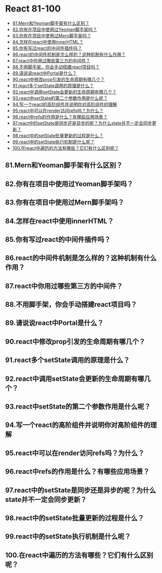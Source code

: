 React 81-100
===
<!-- TOC -->

- [81.Mern和Yeoman脚手架有什么区别？](#81mern和yeoman脚手架有什么区别)
- [82.你有在项目中使用过Yeoman脚手架吗？](#82你有在项目中使用过yeoman脚手架吗)
- [83.你有在项目中使用过Mern脚手架吗？](#83你有在项目中使用过mern脚手架吗)
- [84.怎样在react中使用innerHTML？](#84怎样在react中使用innerhtml)
- [85.你有写过react的中间件插件吗？](#85你有写过react的中间件插件吗)
- [86.react的中间件机制是怎么样的？这种机制有什么作用？](#86react的中间件机制是怎么样的这种机制有什么作用)
- [87.react中你用过哪些第三方的中间件？](#87react中你用过哪些第三方的中间件)
- [88.不用脚手架，你会手动搭建react项目吗？](#88不用脚手架你会手动搭建react项目吗)
- [89.请说说react中Portal是什么？](#89请说说react中portal是什么)
- [90.react中修改prop引发的生命周期有哪几个？](#90react中修改prop引发的生命周期有哪几个)
- [91.react多个setState调用的原理是什么？](#91react多个setstate调用的原理是什么)
- [92.react中调用setState会更新的生命周期有哪几个？](#92react中调用setstate会更新的生命周期有哪几个)
- [93.react中setState的第二个参数作用是什么呢？](#93react中setstate的第二个参数作用是什么呢)
- [94.写一个react的高阶组件并说明你对高阶组件的理解](#94写一个react的高阶组件并说明你对高阶组件的理解)
- [95.react中可以在render访问refs吗？为什么？](#95react中可以在render访问refs吗为什么)
- [96.react中refs的作用是什么？有哪些应用场景？](#96react中refs的作用是什么有哪些应用场景)
- [97.react中的setState是同步还是异步的呢？为什么state并不一定会同步更新？](#97react中的setstate是同步还是异步的呢为什么state并不一定会同步更新)
- [98.react中的setState批量更新的过程是什么？](#98react中的setstate批量更新的过程是什么)
- [99.react中的setState执行机制是什么呢？](#99react中的setstate执行机制是什么呢)
- [100.在react中遍历的方法有哪些？它们有什么区别呢？](#100在react中遍历的方法有哪些它们有什么区别呢)

<!-- /TOC -->

## 81.Mern和Yeoman脚手架有什么区别？

## 82.你有在项目中使用过Yeoman脚手架吗？

## 83.你有在项目中使用过Mern脚手架吗？

## 84.怎样在react中使用innerHTML？

## 85.你有写过react的中间件插件吗？

## 86.react的中间件机制是怎么样的？这种机制有什么作用？ 

## 87.react中你用过哪些第三方的中间件？

## 88.不用脚手架，你会手动搭建react项目吗？

## 89.请说说react中Portal是什么？

## 90.react中修改prop引发的生命周期有哪几个？

## 91.react多个setState调用的原理是什么？

## 92.react中调用setState会更新的生命周期有哪几个？

## 93.react中setState的第二个参数作用是什么呢？ 

## 94.写一个react的高阶组件并说明你对高阶组件的理解

## 95.react中可以在render访问refs吗？为什么？

## 96.react中refs的作用是什么？有哪些应用场景？

## 97.react中的setState是同步还是异步的呢？为什么state并不一定会同步更新？ 

## 98.react中的setState批量更新的过程是什么？

## 99.react中的setState执行机制是什么呢？

## 100.在react中遍历的方法有哪些？它们有什么区别呢？
